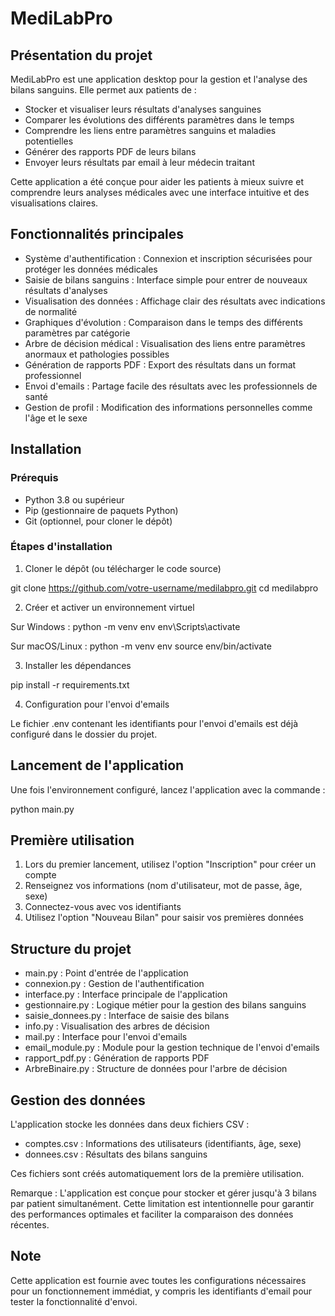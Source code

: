 # MediLabPro

## Présentation du projet

MediLabPro est une application desktop pour la gestion et l'analyse des bilans sanguins. Elle permet aux patients de :

- Stocker et visualiser leurs résultats d'analyses sanguines
- Comparer les évolutions des différents paramètres dans le temps
- Comprendre les liens entre paramètres sanguins et maladies potentielles
- Générer des rapports PDF de leurs bilans
- Envoyer leurs résultats par email à leur médecin traitant

Cette application a été conçue pour aider les patients à mieux suivre et comprendre leurs analyses médicales avec une interface intuitive et des visualisations claires.

## Fonctionnalités principales

- Système d'authentification : Connexion et inscription sécurisées pour protéger les données médicales
- Saisie de bilans sanguins : Interface simple pour entrer de nouveaux résultats d'analyses
- Visualisation des données : Affichage clair des résultats avec indications de normalité
- Graphiques d'évolution : Comparaison dans le temps des différents paramètres par catégorie
- Arbre de décision médical : Visualisation des liens entre paramètres anormaux et pathologies possibles
- Génération de rapports PDF : Export des résultats dans un format professionnel
- Envoi d'emails : Partage facile des résultats avec les professionnels de santé
- Gestion de profil : Modification des informations personnelles comme l'âge et le sexe

## Installation

### Prérequis

- Python 3.8 ou supérieur
- Pip (gestionnaire de paquets Python)
- Git (optionnel, pour cloner le dépôt)

### Étapes d'installation

1. Cloner le dépôt (ou télécharger le code source)

git clone https://github.com/votre-username/medilabpro.git
cd medilabpro

2. Créer et activer un environnement virtuel

Sur Windows :
python -m venv env
env\Scripts\activate

Sur macOS/Linux :
python -m venv env
source env/bin/activate

3. Installer les dépendances

pip install -r requirements.txt

4. Configuration pour l'envoi d'emails

Le fichier .env contenant les identifiants pour l'envoi d'emails est déjà configuré dans le dossier du projet.

## Lancement de l'application

Une fois l'environnement configuré, lancez l'application avec la commande :

python main.py

## Première utilisation

1. Lors du premier lancement, utilisez l'option "Inscription" pour créer un compte
2. Renseignez vos informations (nom d'utilisateur, mot de passe, âge, sexe)
3. Connectez-vous avec vos identifiants
4. Utilisez l'option "Nouveau Bilan" pour saisir vos premières données

## Structure du projet

- main.py : Point d'entrée de l'application
- connexion.py : Gestion de l'authentification
- interface.py : Interface principale de l'application
- gestionnaire.py : Logique métier pour la gestion des bilans sanguins
- saisie_donnees.py : Interface de saisie des bilans
- info.py : Visualisation des arbres de décision
- mail.py : Interface pour l'envoi d'emails
- email_module.py : Module pour la gestion technique de l'envoi d'emails
- rapport_pdf.py : Génération de rapports PDF
- ArbreBinaire.py : Structure de données pour l'arbre de décision

## Gestion des données

L'application stocke les données dans deux fichiers CSV :
- comptes.csv : Informations des utilisateurs (identifiants, âge, sexe)
- donnees.csv : Résultats des bilans sanguins

Ces fichiers sont créés automatiquement lors de la première utilisation.

Remarque : L'application est conçue pour stocker et gérer jusqu'à 3 bilans par patient simultanément. Cette limitation est intentionnelle pour garantir des performances optimales et faciliter la comparaison des données récentes.

## Note

Cette application est fournie avec toutes les configurations nécessaires pour un fonctionnement immédiat, y compris les identifiants d'email pour tester la fonctionnalité d'envoi.
